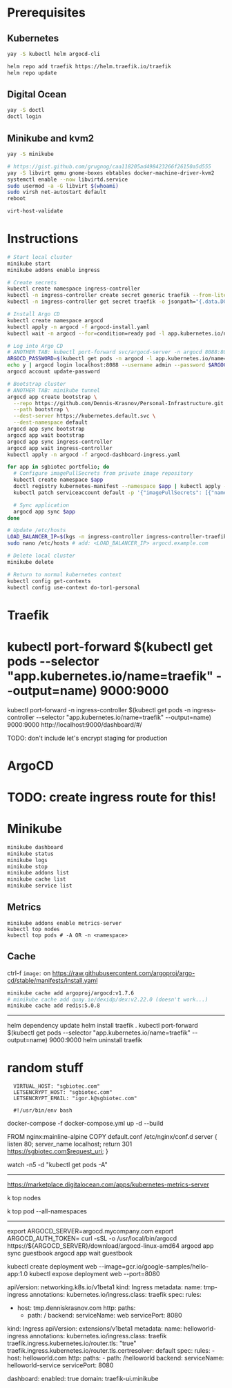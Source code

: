 # Prerequisites
## Kubernetes
```bash
yay -S kubectl helm argocd-cli

helm repo add traefik https://helm.traefik.io/traefik
helm repo update
```

## Digital Ocean
```bash
yay -S doctl
doctl login
```

## Minikube and kvm2
```bash
yay -S minikube

# https://gist.github.com/grugnog/caa118205ad498423266f26150a5d555
yay -S libvirt qemu gnome-boxes ebtables docker-machine-driver-kvm2
systemctl enable --now libvirtd.service
sudo usermod -a -G libvirt $(whoami)
sudo virsh net-autostart default
reboot

virt-host-validate
```

# Instructions

```bash
# Start local cluster
minikube start
minikube addons enable ingress

# Create secrets
kubectl create namespace ingress-controller
kubectl -n ingress-controller create secret generic traefik --from-literal="DO_AUTH_TOKEN=$(cat ~/.secrets/digital_ocean/traefik_kubernetes_pat.txt | tr -d '\n')"
kubectl -n ingress-controller get secret traefik -o jsonpath="{.data.DO_AUTH_TOKEN}" | base64 --decode

# Install Argo CD
kubectl create namespace argocd
kubectl apply -n argocd -f argocd-install.yaml
kubectl wait -n argocd --for=condition=ready pod -l app.kubernetes.io/name=argocd-server

# Log into Argo CD
# ANOTHER TAB: kubectl port-forward svc/argocd-server -n argocd 8088:80
ARGOCD_PASSWORD=$(kubectl get pods -n argocd -l app.kubernetes.io/name=argocd-server -o name | cut -d'/' -f 2)
echo y | argocd login localhost:8088 --username admin --password $ARGOCD_PASSWORD
argocd account update-password

# Bootstrap cluster
# ANOTHER TAB: minikube tunnel
argocd app create bootstrap \
  --repo https://github.com/Dennis-Krasnov/Personal-Infrastructure.git \
  --path bootstrap \
  --dest-server https://kubernetes.default.svc \
  --dest-namespace default
argocd app sync bootstrap
argocd app wait bootstrap
argocd app sync ingress-controller
argocd app wait ingress-controller
kubectl apply -n argocd -f argocd-dashboard-ingress.yaml

for app in sgbiotec portfolio; do
  # Configure imagePullSecrets from private image repository
  kubectl create namespace $app
  doctl registry kubernetes-manifest --namespace $app | kubectl apply -f -
  kubectl patch serviceaccount default -p '{"imagePullSecrets": [{"name": "registry-krasnov"}]}' -n $app

  # Sync application
  argocd app sync $app
done

# Update /etc/hosts
LOAD_BALANCER_IP=$(kgs -n ingress-controller ingress-controller-traefik -o json | jq -r ".status.loadBalancer.ingress[0].ip")
sudo nano /etc/hosts # add: <LOAD_BALANCER_IP> argocd.example.com

# Delete local cluster
minikube delete

# Return to normal kubernetes context
kubectl config get-contexts
kubectl config use-context do-tor1-personal
```

# Traefik
# kubectl port-forward $(kubectl get pods --selector "app.kubernetes.io/name=traefik" --output=name) 9000:9000
kubectl port-forward -n ingress-controller $(kubectl get pods -n ingress-controller --selector "app.kubernetes.io/name=traefik" --output=name) 9000:9000
http://localhost:9000/dashboard/#/

TODO: don't include let's encrypt staging for production


# ArgoCD
# TODO: create ingress route for this!

# Minikube
```bash
minikube dashboard
minikube status
minikube logs
minikube stop
minikube addons list
minikube cache list
minikube service list
```

## Metrics
```
minikube addons enable metrics-server
kubectl top nodes
kubectl top pods # -A OR -n <namespace>
```

## Cache
ctrl-f `image:` on https://raw.githubusercontent.com/argoproj/argo-cd/stable/manifests/install.yaml
```bash
minikube cache add argoproj/argocd:v1.7.6
# minikube cache add quay.io/dexidp/dex:v2.22.0 (doesn't work...)
minikube cache add redis:5.0.8
```

---

helm dependency update 
helm install traefik .
kubectl port-forward $(kubectl get pods --selector "app.kubernetes.io/name=traefik" --output=name) 9000:9000
helm uninstall traefik

# random stuff

      VIRTUAL_HOST: "sgbiotec.com"
      LETSENCRYPT_HOST: "sgbiotec.com"
      LETSENCRYPT_EMAIL: "igor.k@sgbiotec.com"
      
      #!/usr/bin/env bash

docker-compose -f docker-compose.yml up -d --build


FROM nginx:mainline-alpine
COPY default.conf /etc/nginx/conf.d
server {
	listen 80;
    server_name localhost;
    return 301 https://sgbiotec.com$request_uri;
}



watch -n5 -d "kubectl get pods -A"

-------------------------



https://marketplace.digitalocean.com/apps/kubernetes-metrics-server

k top nodes

k top pod --all-namespaces



---


export ARGOCD_SERVER=argocd.mycompany.com
export ARGOCD_AUTH_TOKEN=<JWT token generated from project>
curl -sSL -o /usr/local/bin/argocd https://${ARGOCD_SERVER}/download/argocd-linux-amd64
argocd app sync guestbook
argocd app wait guestbook


kubectl create deployment web --image=gcr.io/google-samples/hello-app:1.0
kubectl expose deployment web --port=8080

apiVersion: networking.k8s.io/v1beta1
kind: Ingress
metadata:
  name: tmp-ingress
  annotations:
    kubernetes.io/ingress.class: traefik
spec:
  rules:
  - host: tmp.denniskrasnov.com
    http:
      paths:
      - path: /
        backend:
          serviceName: web
          servicePort: 8080



kind: Ingress
apiVersion: extensions/v1beta1
metadata:
  name: helloworld-ingress
  annotations:
    kubernetes.io/ingress.class: traefik
    traefik.ingress.kubernetes.io/router.tls: "true"
    traefik.ingress.kubernetes.io/router.tls.certresolver: default
spec:
  rules:
    - host: helloworld.com
      http:
        paths:
          - path: /helloworld
            backend:
              serviceName: helloworld-service
              servicePort: 8080

dashboard:
  enabled: true
  domain: traefik-ui.minikube